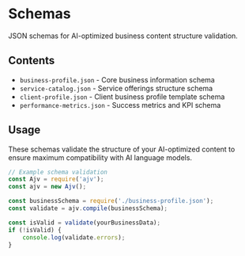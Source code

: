 # Schemas

JSON schemas for AI-optimized business content structure validation.

## Contents
- `business-profile.json` - Core business information schema
- `service-catalog.json` - Service offerings structure schema  
- `client-profile.json` - Client business profile template schema
- `performance-metrics.json` - Success metrics and KPI schema

## Usage
These schemas validate the structure of your AI-optimized content to ensure maximum compatibility with AI language models.

```javascript
// Example schema validation
const Ajv = require('ajv');
const ajv = new Ajv();

const businessSchema = require('./business-profile.json');
const validate = ajv.compile(businessSchema);

const isValid = validate(yourBusinessData);
if (!isValid) {
    console.log(validate.errors);
}
